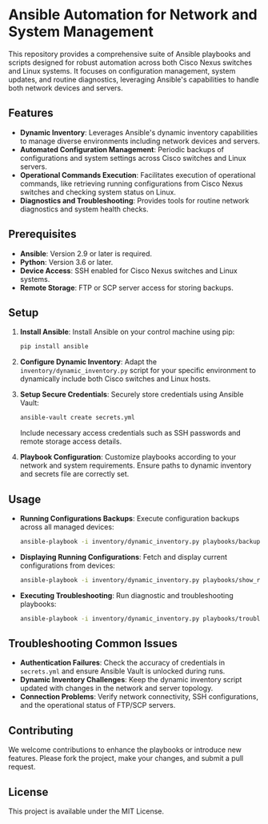 
# Ansible Automation for Network and System Management

This repository provides a comprehensive suite of Ansible playbooks and scripts designed for robust automation across both Cisco Nexus switches and Linux systems. It focuses on configuration management, system updates, and routine diagnostics, leveraging Ansible's capabilities to handle both network devices and servers.

## Features

- **Dynamic Inventory**: Leverages Ansible's dynamic inventory capabilities to manage diverse environments including network devices and servers.
- **Automated Configuration Management**: Periodic backups of configurations and system settings across Cisco switches and Linux servers.
- **Operational Commands Execution**: Facilitates execution of operational commands, like retrieving running configurations from Cisco Nexus switches and checking system status on Linux.
- **Diagnostics and Troubleshooting**: Provides tools for routine network diagnostics and system health checks.

## Prerequisites

- **Ansible**: Version 2.9 or later is required.
- **Python**: Version 3.6 or later.
- **Device Access**: SSH enabled for Cisco Nexus switches and Linux systems.
- **Remote Storage**: FTP or SCP server access for storing backups.

## Setup

1. **Install Ansible**:
   Install Ansible on your control machine using pip:
   ```bash
   pip install ansible
   ```
2. **Configure Dynamic Inventory**:
   Adapt the `inventory/dynamic_inventory.py` script for your specific environment to dynamically include both Cisco switches and Linux hosts.

3. **Setup Secure Credentials**:
   Securely store credentials using Ansible Vault:
   ```bash
   ansible-vault create secrets.yml
   ```
   Include necessary access credentials such as SSH passwords and remote storage access details.

4. **Playbook Configuration**:
   Customize playbooks according to your network and system requirements. Ensure paths to dynamic inventory and secrets file are correctly set.

## Usage

- **Running Configurations Backups**:
  Execute configuration backups across all managed devices:
  ```bash
  ansible-playbook -i inventory/dynamic_inventory.py playbooks/backup.yml --ask-vault-pass
  ```

- **Displaying Running Configurations**:
  Fetch and display current configurations from devices:
  ```bash
  ansible-playbook -i inventory/dynamic_inventory.py playbooks/show_run.yml --ask-vault-pass
  ```

- **Executing Troubleshooting**:
  Run diagnostic and troubleshooting playbooks:
  ```bash
  ansible-playbook -i inventory/dynamic_inventory.py playbooks/troubleshoot.yml --ask-vault-pass
  ```

## Troubleshooting Common Issues

- **Authentication Failures**: Check the accuracy of credentials in `secrets.yml` and ensure Ansible Vault is unlocked during runs.
- **Dynamic Inventory Challenges**: Keep the dynamic inventory script updated with changes in the network and server topology.
- **Connection Problems**: Verify network connectivity, SSH configurations, and the operational status of FTP/SCP servers.

## Contributing

We welcome contributions to enhance the playbooks or introduce new features. Please fork the project, make your changes, and submit a pull request.

## License

This project is available under the MIT License.

